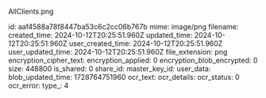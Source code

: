 AllClients.png

id: aaf4588a78f8447ba53c6c2cc06b767b
mime: image/png
filename: 
created_time: 2024-10-12T20:25:51.960Z
updated_time: 2024-10-12T20:25:51.960Z
user_created_time: 2024-10-12T20:25:51.960Z
user_updated_time: 2024-10-12T20:25:51.960Z
file_extension: png
encryption_cipher_text: 
encryption_applied: 0
encryption_blob_encrypted: 0
size: 448800
is_shared: 0
share_id: 
master_key_id: 
user_data: 
blob_updated_time: 1728764751960
ocr_text: 
ocr_details: 
ocr_status: 0
ocr_error: 
type_: 4